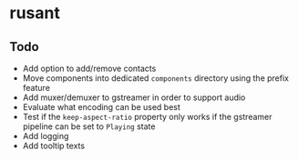 # rusant

## Todo

- Add option to add/remove contacts
- Move components into dedicated `components` directory using the prefix feature
- Add muxer/demuxer to gstreamer in order to support audio
- Evaluate what encoding can be used best
- Test if the `keep-aspect-ratio` property only works if the gstreamer pipeline can be set to `Playing` state
- Add logging
- Add tooltip texts